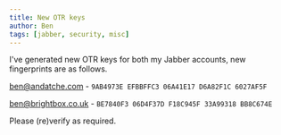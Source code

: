 ```yaml
---
title: New OTR keys
author: Ben
tags: [jabber, security, misc]
---
```


I've generated new OTR keys for both my Jabber accounts, new fingerprints are as follows.

ben@andatche.com - <code>9AB4973E EFBBFFC3 06A41E17 D6A82F1C 6027AF5F</code>

ben@brightbox.co.uk - <code>BE7840F3 06D4F37D F18C945F 33A99318 BB8C674E</code>

Please (re)verify as required.
